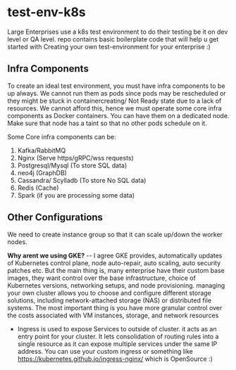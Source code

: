 # test-env-k8s
Large Enterprises use a k8s test environment to do their testing be it on dev level or QA level. 
repo contains basic boilerplate code that will help u get started with Creating your own test-environment for your enterprise :)

## Infra Components
To create an ideal test environment, you must have infra components to be up always. We cannot run them as pods since pods may be rescheduled or they might be stuck in containercreating/ Not Ready state due to a lack of resources. We cannot afford this, hence we must operate some core infra components as Docker containers. You can have them on a dedicated node. Make sure that node has a taint so that no other pods schedule on it. 

Some Core infra components can be:

 1. Kafka/RabbitMQ
 2. Nginx (Serve https/gRPC/wss requests)
 3. Postgresql/Mysql (To store SQL data)
 4. neo4j (GraphDB)
 5. Cassandra/ Scylladb (To store No SQL data)
 6. Redis (Cache)
 7. Spark (if you are processing some data)

## Other Configurations

We need to create instance group so that it can scale up/down the worker nodes. 

**Why arent we using GKE?**
-- I agree GKE provides, automatically updates of Kubernetes control plane, node auto-repair, auto scaling, auto security patches etc.  But the main thing is, many enterprise have their custom base images, they want control over the base infrastructure, choice of Kubernetes versions, networking setups, and node provisioning. managing your own cluster allows you to choose and configure different storage solutions, including network-attached storage (NAS) or distributed file systems. The most important thing is you have more granular control over the costs associated with VM instances, storage, and network resources

 - Ingress is used to expose Services to outside of cluster. it acts as an entry point for your cluster. It lets consolidation of routing rules into a single resource as it can expose multiple services under the same IP address. You can use your custom ingress or something like https://kubernetes.github.io/ingress-nginx/ which is OpenSource :) 
